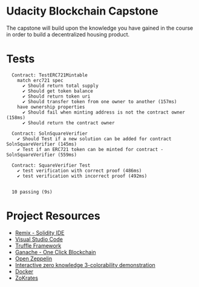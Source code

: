 # Udacity Blockchain Capstone

The capstone will build upon the knowledge you have gained in the course in order to build a decentralized housing product. 


# Tests

```
  Contract: TestERC721Mintable
    match erc721 spec
      ✔ Should return total supply
      ✔ Should get token balance
      ✔ Should return token uri
      ✔ Should transfer token from one owner to another (157ms)
    have ownership properties
      ✔ Should fail when minting address is not the contract owner (158ms)
      ✔ Should return the contract owner

  Contract: SolnSquareVerifier
    ✔ Should Test if a new solution can be added for contract SolnSquareVerifier (145ms)
    ✔ Test if an ERC721 token can be minted for contract - SolnSquareVerifier (559ms)

  Contract: SquareVerifier Test
    ✔ test verification with correct proof (486ms)
    ✔ test verification with incorrect proof (492ms)


  10 passing (9s)
```

# Project Resources

* [Remix - Solidity IDE](https://remix.ethereum.org/)
* [Visual Studio Code](https://code.visualstudio.com/)
* [Truffle Framework](https://truffleframework.com/)
* [Ganache - One Click Blockchain](https://truffleframework.com/ganache)
* [Open Zeppelin ](https://openzeppelin.org/)
* [Interactive zero knowledge 3-colorability demonstration](http://web.mit.edu/~ezyang/Public/graph/svg.html)
* [Docker](https://docs.docker.com/install/)
* [ZoKrates](https://github.com/Zokrates/ZoKrates)
